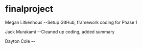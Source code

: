 # finalproject

Megan Litkenhous --Setup GitHub, framework coding for Phase 1 

Jack Murakami --Cleaned up coding, added summary

Dayton Cole  --

